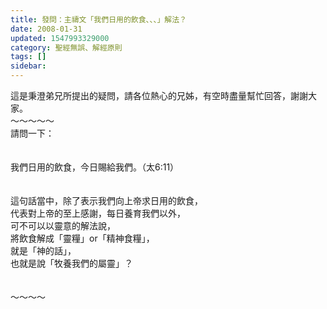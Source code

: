 ```yaml
---
title: 發問：主禱文「我們日用的飲食、、、」解法？
date: 2008-01-31
updated: 1547993329000
category: 聖經無誤、解經原則
tags: []
sidebar: 
---
```


<p>這是秉澄弟兄所提出的疑問，請各位熱心的兄姊，有空時盡量幫忙回答，謝謝大家。<br/><!--more-->～～～～～<br/>請問一下：<br/><br/> <br/>我們日用的飲食，今日賜給我們。（太6:11）<br/> <br/><br/>這句話當中，除了表示我們向上帝求日用的飲食，<br/>代表對上帝的至上感謝，每日養育我們以外，<br/>可不可以以靈意的解法說，<br/>將飲食解成「靈糧」or「精神食糧」，<br/>就是「神的話」，<br/>也就是說「牧養我們的屬靈」？<br/><br/><br/>～～～～</p>